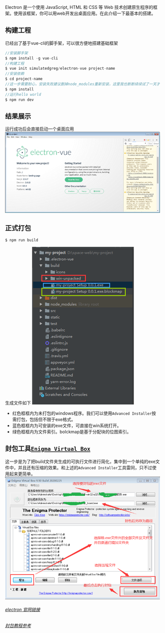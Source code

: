 Electron 是一个使用 JavaScript, HTML 和 CSS 等 Web 技术创建原生程序的框架。使用该框架，你可以用web开发出桌面应用。在此介绍一下最基本的搭建。

## 构建工程
已经出了基于vue-cli的脚手架，可以很方便地搭建基础框架
```js
//安装脚手架
$ npm install -g vue-cli
//构建工程
$ vue init simulatedgreg/electron-vue project-name
//安装依赖
$ cd project-name
//这一步需要耐心，安装失败建议删掉node_modules重新安装，这里我也断断续续试了一天才成功（网速奇差）
$ npm install
//运行hello world
$ npm run dev
```
## 结果展示
运行成功后会直接启动一个桌面应用
![示例图片](../.vuepress/public/img_source/electron.png)

## 正式打包
```js
$ npm run build
```
生成文件如下
![示例图片](../.vuepress/public/img_source/build.png)
* 红色框框内为未打包的windows程序。我们可以使用`Advanced Installer`按需打包，包括但不限于exe格式。
* 蓝色框框内为可安装的exe文件，可直接在win系统打开。
* 绿色框框内为文件索引。bolckmap是基于分配块的位图索引。


## 封包工具[`Enigma Virtual Box`](https://enigmaprotector.com/en/downloads.html)
这一步是为了把build文件夹生成的可执行文件进行简化，集中到一个单纯的exe文件中，并且还有压缩的效果。和上述的`Advanced Installer`工具雷同，只不过使用起来更简单。
![示例图片](../.vuepress/public/img_source/exe-build.png)


###### <a href="https://electronjs.org/">electron 官网链接</a>
###### [封包教程参考](https://newsn.net/say/enigma-virtual-box-electron.html)

